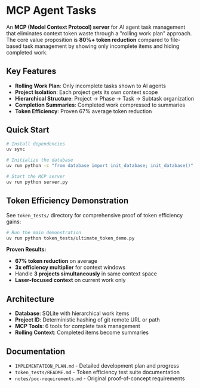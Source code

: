 # MCP Agent Tasks

An **MCP (Model Context Protocol) server** for AI agent task management that eliminates context token waste through a "rolling work plan" approach. The core value proposition is **80%+ token reduction** compared to file-based task management by showing only incomplete items and hiding completed work.

## Key Features

- **Rolling Work Plan**: Only incomplete tasks shown to AI agents
- **Project Isolation**: Each project gets its own context scope  
- **Hierarchical Structure**: Project → Phase → Task → Subtask organization
- **Completion Summaries**: Completed work compressed to summaries
- **Token Efficiency**: Proven 67% average token reduction

## Quick Start

```bash
# Install dependencies
uv sync

# Initialize the database
uv run python -c "from database import init_database; init_database()"

# Start the MCP server
uv run python server.py
```

## Token Efficiency Demonstration

See `token_tests/` directory for comprehensive proof of token efficiency gains:

```bash
# Run the main demonstration
uv run python token_tests/ultimate_token_demo.py
```

**Proven Results:**
- **67% token reduction** on average
- **3x efficiency multiplier** for context windows
- Handle **3 projects simultaneously** in same context space
- **Laser-focused context** on current work only

## Architecture

- **Database**: SQLite with hierarchical work items
- **Project ID**: Deterministic hashing of git remote URL or path  
- **MCP Tools**: 6 tools for complete task management
- **Rolling Context**: Completed items become summaries

## Documentation

- `IMPLEMENTATION_PLAN.md` - Detailed development plan and progress
- `token_tests/README.md` - Token efficiency test suite documentation
- `notes/poc-requirements.md` - Original proof-of-concept requirements